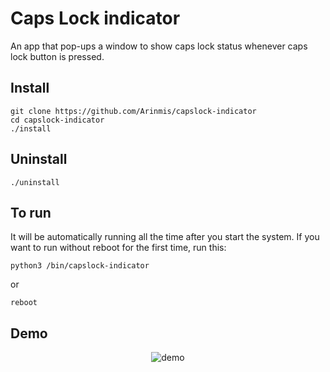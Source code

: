 # Caps Lock indicator 
An app that pop-ups a window to show caps lock status whenever caps lock button is pressed.

## Install 
```
git clone https://github.com/Arinmis/capslock-indicator
cd capslock-indicator
./install
```

## Uninstall 
```
./uninstall
```

## To run  
It will be automatically running all the time after you start the system. If you want to run without reboot for the first time, run this: 
```
python3 /bin/capslock-indicator
```
or 
```
reboot
```

## Demo
<p align="center">
    <img src='https://user-images.githubusercontent.com/56651041/129463693-1c2bfe81-1afd-46e1-a4a8-42c17e10c191.gif' alt='demo'>
</p>

